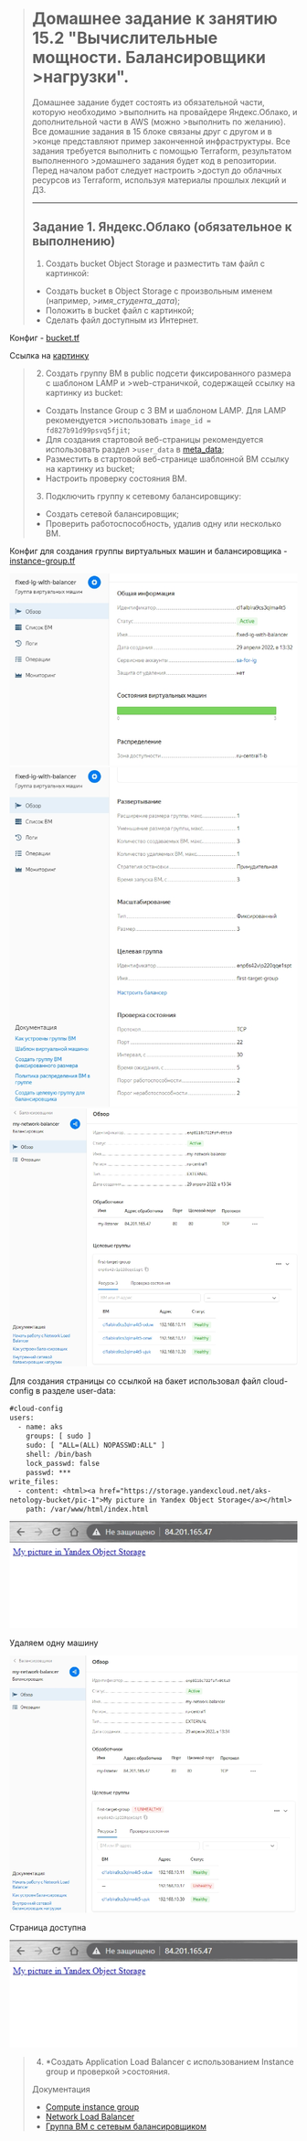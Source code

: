 ># Домашнее задание к занятию 15.2 "Вычислительные мощности. Балансировщики >нагрузки".
>Домашнее задание будет состоять из обязательной части, которую необходимо >выполнить на провайдере Яндекс.Облако, и дополнительной части в AWS (можно >выполнить по желанию). Все домашние задания в 15 блоке связаны друг с другом и в >конце представляют пример законченной инфраструктуры.
>Все задания требуется выполнить с помощью Terraform, результатом выполненного >домашнего задания будет код в репозитории. Перед началом работ следует настроить >доступ до облачных ресурсов из Terraform, используя материалы прошлых лекций и ДЗ.
>
>---
>## Задание 1. Яндекс.Облако (обязательное к выполнению)
>
>1. Создать bucket Object Storage и разместить там файл с картинкой:
>- Создать bucket в Object Storage с произвольным именем (например, >_имя_студента_дата_);
>- Положить в bucket файл с картинкой;
>- Сделать файл доступным из Интернет.

Конфиг - [bucket.tf](https://github.com/alex-k-7/devops-netology/blob/main/terraform/hw-15/bucket.tf)

Сcылка на [картинку](https://storage.yandexcloud.net/aks-netology-bucket/pic-1)

>2. Создать группу ВМ в public подсети фиксированного размера с шаблоном LAMP и >web-страничкой, содержащей ссылку на картинку из bucket:
>- Создать Instance Group с 3 ВМ и шаблоном LAMP. Для LAMP рекомендуется >использовать `image_id = fd827b91d99psvq5fjit`;
>- Для создания стартовой веб-страницы рекомендуется использовать раздел >`user_data` в [meta_data](https://cloud.yandex.ru/docs/compute/concepts/>vm-metadata);
>- Разместить в стартовой веб-странице шаблонной ВМ ссылку на картинку из bucket;
>- Настроить проверку состояния ВМ.
>3. Подключить группу к сетевому балансировщику:
>- Создать сетевой балансировщик;
>- Проверить работоспособность, удалив одну или несколько ВМ.

Конфиг для создания группы виртуальных машин и балансировщика - [instance-group.tf](https://github.com/alex-k-7/devops-netology/blob/main/terraform/hw-15/instance-group.tf)

![ig-1](ig-1.jpg)
![ig-2](ig-2.jpg)
![balancer](balancer.jpg)

Для создания страницы со ссылкой на бакет использовал файл cloud-config в разделе user-data:
```
#cloud-config
users:
  - name: aks
    groups: [ sudo ]
    sudo: [ "ALL=(ALL) NOPASSWD:ALL" ]
    shell: /bin/bash
    lock_passwd: false
    passwd: ***
write_files:
  - content: <html><a href="https://storage.yandexcloud.net/aks-netology-bucket/pic-1">My picture in Yandex Object Storage</a></html>
    path: /var/www/html/index.html
```
![www](www.jpg)

Удаляем одну машину

![balancer-uh](balancer-uh.jpg)

Страница доступна

![www](www.jpg)

>4. *Создать Application Load Balancer с использованием Instance group и проверкой >состояния.
>
>Документация
>- [Compute instance group](https://registry.terraform.io/providers/yandex-cloud/>yandex/latest/docs/resources/compute_instance_group)
>- [Network Load Balancer](https://registry.terraform.io/providers/yandex-cloud/>yandex/latest/docs/resources/lb_network_load_balancer)
>- [Группа ВМ с сетевым балансировщиком](https://cloud.yandex.ru/docs/compute/>operations/instance-groups/create-with-balancer)


